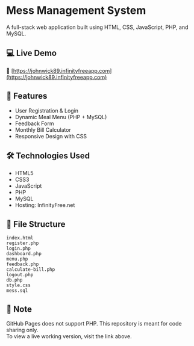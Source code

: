 
# Mess Management System

A full-stack web application built using HTML, CSS, JavaScript, PHP, and MySQL.

## 💻 Live Demo
🔗 [https://johnwick89.infinityfreeapp.com](https://johnwick89.infinityfreeapp.com)

## 🚀 Features
- User Registration & Login
- Dynamic Meal Menu (PHP + MySQL)
- Feedback Form
- Monthly Bill Calculator
- Responsive Design with CSS

## 🛠 Technologies Used
- HTML5
- CSS3
- JavaScript
- PHP
- MySQL
- Hosting: InfinityFree.net

## 📁 File Structure
```
index.html
register.php
login.php
dashboard.php
menu.php
feedback.php
calculate-bill.php
logout.php
db.php
style.css
mess.sql
```

## 📝 Note
GitHub Pages does not support PHP. This repository is meant for code sharing only.  
To view a live working version, visit the link above.
